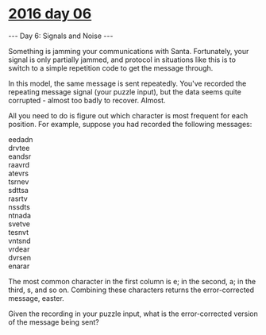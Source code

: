 # [2016 day 06](https://adventofcode.com/2016/day/6)

--- Day 6: Signals and Noise ---

Something is jamming your communications with Santa. Fortunately, your signal is only partially jammed, and protocol in situations like this is to switch to a simple repetition code to get the message through.



In this model, the same message is sent repeatedly.  You've recorded the repeating message signal (your puzzle input), but the data seems quite corrupted - almost too badly to recover. Almost.



All you need to do is figure out which character is most frequent for each position. For example, suppose you had recorded the following messages:



eedadn\
drvtee\
eandsr\
raavrd\
atevrs\
tsrnev\
sdttsa\
rasrtv\
nssdts\
ntnada\
svetve\
tesnvt\
vntsnd\
vrdear\
dvrsen\
enarar



The most common character in the first column is e; in the second, a; in the third, s, and so on. Combining these characters returns the error-corrected message, easter.



Given the recording in your puzzle input, what is the error-corrected version of the message being sent?



